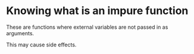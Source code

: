# Knowing what is an impure function

These are functions where external variables are not passed in as arguments.

This may cause side effects.